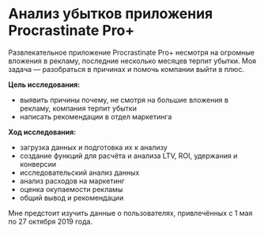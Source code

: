 # Анализ убытков приложения Procrastinate Pro+
Развлекательное приложение Procrastinate Pro+ несмотря на огромные вложения в рекламу, последние несколько месяцев терпит убытки. Моя задача — разобраться в причинах и помочь компании выйти в плюс.

**Цель исследования:**

- выявить причины почему, не смотря на большие вложения в рекламу, компания терпит убытки
- написать рекомендации в отдел маркетинга

**Ход исследования:**

- загрузка данных и подготовка их к анализу
- создание функций для расчёта и анализа LTV, ROI, удержания и конверсии
- исследовательский анализ данных
- анализ расходов на маркетинг
- оценка окупаемости рекламы
- общий вывод и рекомендации

Мне предстоит изучить данные о пользователях, привлечённых с 1 мая по 27 октября 2019 года.
